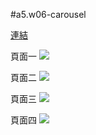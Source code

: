 #a5.w06-carousel

[連結](https://1101-1-a-web-408630126.vercel.app/1_active/w06-MS%20clone/index.html)

頁面一
![](https://i.imgur.com/9lAtWPq.png)

頁面二
![](https://i.imgur.com/ERfgH3V.png)

頁面三
![](https://i.imgur.com/z1Ucvi6.pngg)

頁面四
![](https://i.imgur.com/CfoIjSc.png)
